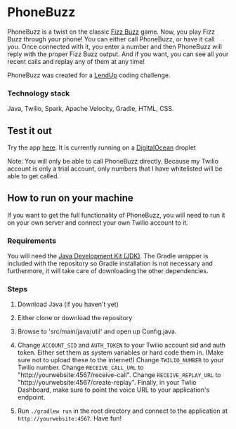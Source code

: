# PhoneBuzz

PhoneBuzz is a twist on the classic [Fizz Buzz](https://en.wikipedia.org/wiki/Fizz_buzz) game. Now, you play Fizz Buzz through your phone! You can either call PhoneBuzz, or have it call you. Once connected with it, you enter a number and then PhoneBuzz will reply with the proper Fizz Buzz output. And if you want, you can see all your recent calls and replay any of them at any time!

PhoneBuzz was created for a [LendUp](https://www.lendup.com/) coding challenge.

### Technology stack

Java, Twilio, Spark, Apache Velocity, Gradle, HTML, CSS.

## Test it out
Try the app [here](http://138.197.26.93:4567). It is currently running on a [DigitalOcean](https://www.digitalocean.com/) droplet

Note: You will only be able to call PhoneBuzz directly. Because my Twilio account is only a trial account, only numbers that I have whitelisted will be able to get called.


## How to run on your machine
If you want to get the full functionality of PhoneBuzz, you will need to run it on your own server and connect your own Twilio account to it.

### Requirements

You will need the [Java Development Kit (JDK)](http://www.oracle.com/technetwork/java/javase/downloads/index.html). The Gradle wrapper is included with the repository so Gradle installation is not necessary and furthermore, it will take care of downloading the other dependencies.

### Steps

1. Download Java (if you haven't yet)

2. Either clone or download the repository

3. Browse to 'src/main/java/util' and open up Config.java.

4. Change `ACCOUNT_SID` and `AUTH_TOKEN` to your Twilio account sid and auth token. Either set them as system variables or hard code them in. (Make sure not to upload these to the internet!) Change `TWILIO_NUMBER` to your Twilio number. Change `RECEIVE_CALL_URL` to "http://yourwebsite:4567/receive-call". Change `RECEIVE_REPLAY_URL` to "http://yourwebsite:4567/create-replay". Finally, in your Twlio Dashboard, make sure to point the voice URL to your application's endpoint.

5. Run `./gradlew run` in the root directory and connect to the application at `http://yourwebsite:4567`. Have fun!



